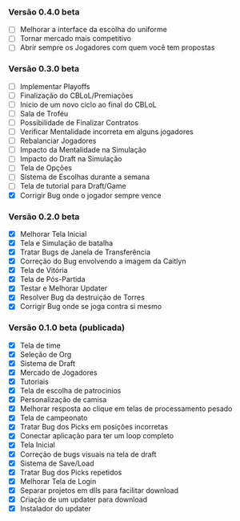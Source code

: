 ### Versão 0.4.0 beta

- [ ] Melhorar a interface da escolha do uniforme
- [ ] Tornar mercado mais competitivo
- [ ] Abrir sempre os Jogadores com quem você tem propostas

### Versão 0.3.0 beta

- [ ] Implementar Playoffs
- [ ] Finalização do CBLoL/Premiações
- [ ] Inicio de um novo ciclo ao final do CBLoL
- [ ] Sala de Troféu
- [ ] Possibilidade de Finalizar Contratos
- [ ] Verificar Mentalidade incorreta em alguns jogadores
- [ ] Rebalanciar Jogadores
- [ ] Impacto da Mentalidade na Simulação
- [ ] Impacto do Draft na Simulação
- [ ] Tela de Opções
- [ ] Sistema de Escolhas durante a semana
- [ ] Tela de tutorial para Draft/Game
- [x] Corrigir Bug onde o jogador sempre vence

### Versão 0.2.0 beta

- [x] Melhorar Tela Inicial
- [x] Tela e Simulação de batalha
- [x] Tratar Bugs de Janela de Transferência
- [x] Correção do Bug envolvendo a imagem da Caitlyn
- [x] Tela de Vitória
- [x] Tela de Pós-Partida
- [x] Testar e Melhorar Updater
- [x] Resolver Bug da destruição de Torres
- [x] Corrigir Bug onde se joga contra si mesmo

### Versão 0.1.0 beta (publicada)

- [x] Tela de time
- [x] Seleção de Org
- [x] Sistema de Draft
- [x] Mercado de Jogadores
- [x] Tutoriais
- [x] Tela de escolha de patrocinios
- [x] Personalização de camisa 
- [x] Melhorar resposta ao clique em telas de processamento pesado
- [x] Tela de campeonato
- [x] Tratar Bug dos Picks em posições incorretas
- [x] Conectar aplicação para ter um loop completo
- [x] Tela Inicial
- [x] Correção de bugs visuais na tela de draft
- [x] Sistema de Save/Load
- [x] Tratar Bug dos Picks repetidos
- [x] Melhorar Tela de Login
- [x] Separar projetos em dlls para facilitar download
- [x] Criação de um updater para download
- [x] Instalador do updater